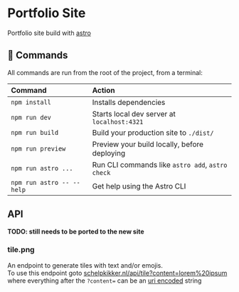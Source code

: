 # Portfolio Site

Portfolio site build with [astro](https://astro.build)

## 🧞 Commands

All commands are run from the root of the project, from a terminal:

| Command                   | Action                                           |
| :------------------------ | :----------------------------------------------- |
| `npm install`             | Installs dependencies                            |
| `npm run dev`             | Starts local dev server at `localhost:4321`      |
| `npm run build`           | Build your production site to `./dist/`          |
| `npm run preview`         | Preview your build locally, before deploying     |
| `npm run astro ...`       | Run CLI commands like `astro add`, `astro check` |
| `npm run astro -- --help` | Get help using the Astro CLI                     |

## API

**TODO: still needs to be ported to the new site**

### tile.png

An endpoint to generate tiles with text and/or emojis. \
To use this endpoint goto [schelpkikker.nl/api/tile?content=lorem%20ipsum](https://schelpkikker.nl/api/tile?content=lorem%20ipsum) where everything after the `?content=` can be an [uri encoded](https://developer.mozilla.org/en-US/docs/Web/JavaScript/Reference/Global_Objects/encodeURI) string
